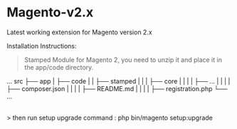 # Magento-v2.x

Latest working extension for Magento version 2.x

Installation Instructions:

> Stamped Module for Magento 2, you need to unzip it and place it in the app/code directory.

...
src
├── app
|   ├── code
|   |   ├── stamped 
|   |   |   ├── core
|   |   |   |   ├── ...
|   |   |   |   ├── composer.json
|   |   |   |   ├── README.md
|   |   |   |   ├── registration.php
└── ...

<br> > then run setup upgrade command : php bin/magento setup:upgrade
